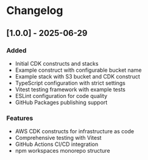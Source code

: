 # Changelog

## [1.0.0] - 2025-06-29

### Added
- Initial CDK constructs and stacks
- Example construct with configurable bucket name
- Example stack with S3 bucket and CDK construct
- TypeScript configuration with strict settings
- Vitest testing framework with example tests
- ESLint configuration for code quality
- GitHub Packages publishing support

### Features
- AWS CDK constructs for infrastructure as code
- Comprehensive testing with Vitest
- GitHub Actions CI/CD integration
- npm workspaces monorepo structure
